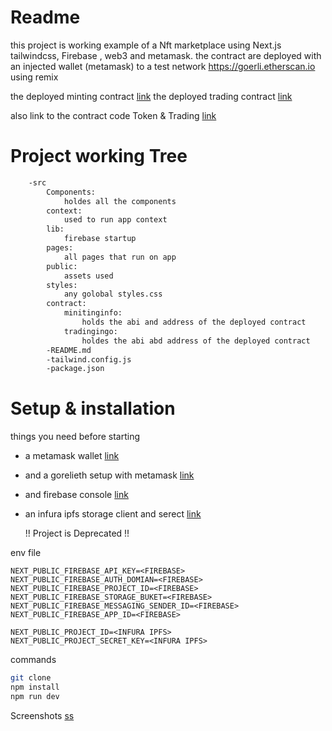 # Readme

this project is working example of a Nft marketplace using Next.js tailwindcss, Firebase , web3 and metamask.
the contract are deployed with an injected wallet (metamask) to a test network https://goerli.etherscan.io
using remix

the deployed minting contract [link](https://goerli.etherscan.io/address/0xa7ac6d36a8de108db8fb535af6c3a60c7bd2e77a)
the deployed trading contract [link](https://goerli.etherscan.io/address/0xd551285342f0d723289bd3a3d8ac72797d867ece)

also link to the contract code Token & Trading [link](https://github.com/ZafeerMahmood/Remix_Backup_of_Minting_and_TradingContracts/tree/main/.workspaces/remixDefault_Fyp/contracts)

# Project working Tree

```bash
    -src
        Components:
            holdes all the components
        context:
            used to run app context
        lib:
            firebase startup
        pages:
            all pages that run on app
        public:
            assets used
        styles:
            any golobal styles.css
        contract:
            minitinginfo:
                holds the abi and address of the deployed contract
            tradingingo:
                holdes the abi abd address of the deployed contract
        -README.md
        -tailwind.config.js
        -package.json
```

# Setup & installation

things you need before starting

- a metamask wallet [link](https://chrome.google.com/webstore/detail/metamask/nkbihfbeogaeaoehlefnkodbefgpgknn)
- and a gorelieth setup with metamask [link](https://www.buybitcoinbank.com/cryptocurrency/add-goerli-to-metamask)
- and firebase console [link](https://firebase.google.com/)
- an infura ipfs storage client and serect [link](https://www.infura.io/product/ipfs)

  !! Project is Deprecated !!

env file

```env
NEXT_PUBLIC_FIREBASE_API_KEY=<FIREBASE>
NEXT_PUBLIC_FIREBASE_AUTH_DOMIAN=<FIREBASE>
NEXT_PUBLIC_FIREBASE_PROJECT_ID=<FIREBASE>
NEXT_PUBLIC_FIREBASE_STORAGE_BUKET=<FIREBASE>
NEXT_PUBLIC_FIREBASE_MESSAGING_SENDER_ID=<FIREBASE>
NEXT_PUBLIC_FIREBASE_APP_ID=<FIREBASE>

NEXT_PUBLIC_PROJECT_ID=<INFURA IPFS>
NEXT_PUBLIC_PROJECT_SECRET_KEY=<INFURA IPFS>
```

commands

```bash
git clone
npm install
npm run dev
```

Screenshots
[ss](https://raw.githubusercontent.com/ZafeerMahmood/Nft_marketplace/main/ss/ss1.png)
